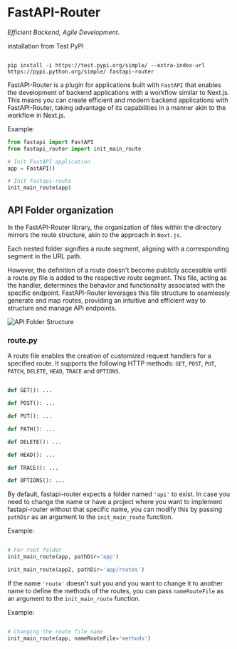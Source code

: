 # FastAPI-Router

*Efficient Backend, Agile Development.*

installation from Test PyPI
```shell

pip install -i https://test.pypi.org/simple/ --extra-index-url https://pypi.python.org/simple/ fastapi-router

```

FastAPI-Router is a plugin for applications built with `FastAPI` that enables the development of backend applications with a workflow similar to Next.js. This means you can create efficient and modern backend applications with FastAPI-Router, taking advantage of its capabilities in a manner akin to the workflow in Next.js.

Example:

```python
from fastapi import FastAPI
from fastapi_router import init_main_route

# Init FastAPI application
app = FastAPI()

# Init fastapi-route
init_main_route(app)

```

## API Folder organization

In the FastAPI-Router library, the organization of files within the directory mirrors the route structure, akin to the approach in `Next.js`.

Each nested folder signifies a route segment, aligning with a corresponding segment in the URL path.

However, the definition of a route doesn't become publicly accessible until a route.py file is added to the respective route segment. This file, acting as the handler, determines the behavior and functionality associated with the specific endpoint. FastAPI-Router leverages this file structure to seamlessly generate and map routes, providing an intuitive and efficient way to structure and manage API endpoints.

![API Folder Structure](docs/pics/image.png)

### route.py

A route file enables the creation of customized request handlers for a specified route. It supports the following HTTP methods: `GET`, `POST`, `PUT`, `PATCH`, `DELETE`, `HEAD`, `TRACE` and `OPTIONS`.

```python

def GET(): ...

def POST(): ...

def PUT(): ...

def PATH(): ...

def DELETE(): ...

def HEAD(): ...

def TRACE(): ...

def OPTIONS(): ...

```

By default, fastapi-router expects a folder named `'api'` to exist. In case you need to change the name or have a project where you want to implement fastapi-router without that specific name, you can modify this by passing `pathDir` as an argument to the `init_main_route` function.

Example:

```python

# For root folder
init_main_route(app, pathDir='app')

init_main_route(app2, pathDir='app/routes')

```

If the name `'route'` doesn't suit you and you want to change it to another name to define the methods of the routes, you can pass `nameRouteFile` as an argument to the `init_main_route` function.

Example:

```python

# Changing the route file name
init_main_route(app, nameRouteFile='methods')

```
